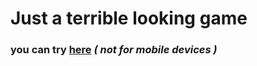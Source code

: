# Just a terrible looking game
### you can try [here](https://fmented.github.io/baloon/) ***( not for mobile devices )***